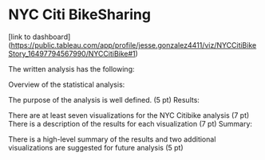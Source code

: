 # NYC Citi BikeSharing

[link to dashboard] (https://public.tableau.com/app/profile/jesse.gonzalez4411/viz/NYCCitiBikeStory_16497794567990/NYCCitiBike#1)

The written analysis has the following:

Overview of the statistical analysis:

The purpose of the analysis is well defined. (5 pt)
Results:

There are at least seven visualizations for the NYC Citibike analysis (7 pt)
There is a description of the results for each visualization (7 pt)
Summary:

There is a high-level summary of the results and two additional visualizations are suggested for future analysis (5 pt)

